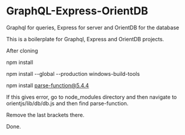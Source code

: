 # GraphQL-Express-OrientDB
Graphql for queries, Express for server and OrientDB for the database

This is a boilerplate for Graphql, Express and OrientDB projects.

After cloning

npm install

npm install --global --production windows-build-tools

npm install parse-function@5.4.4

If this gives error, go to node_modules directory and then navigate to orientjs/lib/db/db.js and then find parse-function.

Remove the last brackets there.

Done.
